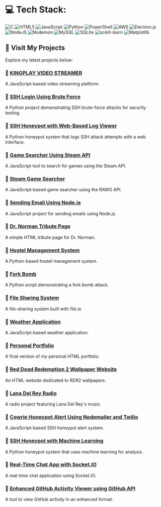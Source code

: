 
# 💻 Tech Stack:
![C](https://img.shields.io/badge/c-%2300599C.svg?style=for-the-badge&logo=c&logoColor=white) ![HTML5](https://img.shields.io/badge/html5-%23E34F26.svg?style=for-the-badge&logo=html5&logoColor=white) ![JavaScript](https://img.shields.io/badge/javascript-%23323330.svg?style=for-the-badge&logo=javascript&logoColor=%23F7DF1E) ![Python](https://img.shields.io/badge/python-3670A0?style=for-the-badge&logo=python&logoColor=ffdd54) ![PowerShell](https://img.shields.io/badge/PowerShell-%235391FE.svg?style=for-the-badge&logo=powershell&logoColor=white) ![AWS](https://img.shields.io/badge/AWS-%23FF9900.svg?style=for-the-badge&logo=amazon-aws&logoColor=white) ![Electron.js](https://img.shields.io/badge/Electron-191970?style=for-the-badge&logo=Electron&logoColor=white) ![NodeJS](https://img.shields.io/badge/node.js-6DA55F?style=for-the-badge&logo=node.js&logoColor=white) ![Nodemon](https://img.shields.io/badge/NODEMON-%23323330.svg?style=for-the-badge&logo=nodemon&logoColor=%BBDEAD) ![MySQL](https://img.shields.io/badge/mysql-4479A1.svg?style=for-the-badge&logo=mysql&logoColor=white) ![SQLite](https://img.shields.io/badge/sqlite-%2307405e.svg?style=for-the-badge&logo=sqlite&logoColor=white) ![scikit-learn](https://img.shields.io/badge/scikit--learn-%23F7931E.svg?style=for-the-badge&logo=scikit-learn&logoColor=white) ![Matplotlib](https://img.shields.io/badge/Matplotlib-%23ffffff.svg?style=for-the-badge&logo=Matplotlib&logoColor=black)


<!-- Proudly created with GPRM ( https://gprm.itsvg.in ) -->

## 🚀 Visit My Projects

Explore my latest projects below:

### 🔹 [KINGPLAY VIDEO STREAMER](https://github.com/kingslayer458/KINGPLAY-VIDEO-STREAMER)
A JavaScript-based video streaming platform.

### 🔹 [SSH Login Using Brute Force](https://github.com/kingslayer458/SSH-login-using-brute-force)
A Python project demonstrating SSH brute-force attacks for security testing.

### 🔹 [SSH Honeypot with Web-Based Log Viewer](https://github.com/kingslayer458/SSH-Honeypot-with-Web-Based-Log-Viewer)
A Python honeypot system that logs SSH attack attempts with a web interface.

### 🔹 [Game Searcher Using Steam API](https://github.com/kingslayer458/game-searcher-using-steam-api)
A JavaScript tool to search for games using the Steam API.

### 🔹 [Steam Game Searcher](https://github.com/kingslayer458/steam-game-searcher)
A JavaScript-based game searcher using the RAWG API.

### 🔹 [Sending Email Using Node.js](https://github.com/kingslayer458/sending-email-using-node-js)
A JavaScript project for sending emails using Node.js.

### 🔹 [Dr. Norman Tribute Page](https://github.com/kingslayer458/dr-norman-tribute-page)
A simple HTML tribute page for Dr. Norman.

### 🔹 [Hostel Management System](https://github.com/kingslayer458/hostel-management-system)
A Python-based hostel management system.

### 🔹 [Fork Bomb](https://github.com/kingslayer458/fork-bomb)
A Python script demonstrating a fork bomb attack.

### 🔹 [File Sharing System](https://github.com/kingslayer458/file-sharing-system)
A file-sharing system built with file.io

### 🔹 [Weather Application](https://github.com/kingslayer458/weather-application)
A JavaScript-based weather application.

### 🔹 [Personal Portfolio](https://github.com/kingslayer458/personal-portfolio)
A final version of my personal HTML portfolio.

### 🔹 [Red Dead Redemption 2 Wallpaper Website](https://github.com/kingslayer458/RED-DEAD-REDEMPTION-2-WALLPAPER-WEBSITE)
An HTML website dedicated to RDR2 wallpapers.

### 🔹 [Lana Del Rey Radio](https://github.com/kingslayer458/lana-del-ray)
A radio project featuring Lana Del Rey's music.

### 🔹 [Cowrie Honeypot Alert Using Nodemailer and Twilio](https://github.com/kingslayer458/Cowrie-Honeypot-Alert-Using-Nodemailer-And-Twilio)
A JavaScript-based SSH honeypot alert system.

### 🔹 [SSH Honeypot with Machine Learning](https://github.com/kingslayer458/Ssh-Honeypot-With-Machine-Learning)
A Python honeypot system that uses machine learning for analysis.

### 🔹 [Real-Time Chat App with Socket.IO](https://github.com/kingslayer458/A-Real-time-Chat-App-with-Socket.IO)
A real-time chat application using Socket.IO.

### 🔹 [Enhanced GitHub Activity Viewer using GitHub API](https://github.com/kingslayer458/Enhanced-GitHub-Activity-Viewer-using-github-api)
A tool to view GitHub activity in an enhanced format.

